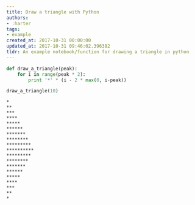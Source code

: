 ```yaml
---
title: Draw a triangle with Python
authors:
- :harter
tags:
- example
created_at: 2017-10-31 00:00:00
updated_at: 2017-10-31 09:46:02.396382
tldr: An example notebook/function for drawing a triangle in python
---
```

```python
def draw_a_triangle(peak):
    for i in range(peak * 2):
        print '*' * (i - 2 * max(0, i-peak))

draw_a_triangle(10)
```
    
    *
    **
    ***
    ****
    *****
    ******
    *******
    ********
    *********
    **********
    *********
    ********
    *******
    ******
    *****
    ****
    ***
    **
    *

